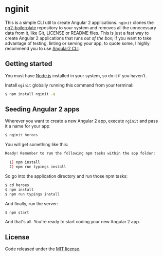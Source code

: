 # nginit

This is a simple CLI util to create Angular 2 applications. `nginit` clones the [ng2-boilerplate](https://github.com/vermicida/ng-boilerplate) repository to your system and removes all the unnecessary data from it, like Git, LICENSE or README files. This is just a fast way to create Angular 2 applications that runs _out of the box_; if you want to take advantage of testing, linting or serving your app, to quote some, I highly recommend you to use [Angular2 CLI](https://cli.angular.io).

## Getting started

You must have [Node.js](https://nodejs.org/en/) installed in your system, so do it if you haven't.

Install `nginit` globally running this command from your terminal:
```bash
$ npm install nginit -g
```

## Seeding Angular 2 apps

Wherever you want to create a new Angular 2 app, execute `nginit` and pass it a name for your app:
```bash
$ nginit heroes
```

You will get something like this:
```bash
Ready! Remember to run the following npm tasks within the app folder:

  1) npm install
  2) npm run typings install
```

So go into the application directory and run those npm tasks:
```bash
$ cd heroes
$ npm install
$ npm run typings install
```

And finally, run the server:
```bash
$ npm start
```

And that's all. You're ready to start coding your new Angular 2 app.

## License

Code released under the [MIT license](./LICENSE).
